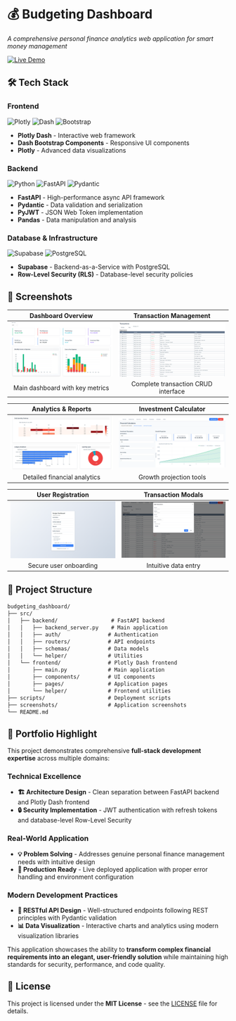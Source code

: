 # 💰 Budgeting Dashboard

*A comprehensive personal finance analytics web application for smart money management*

[![Live Demo](https://img.shields.io/badge/Live%20App-Click%20Here-brightgreen?style=for-the-badge)](https://budgeting-dashboard-frontend.onrender.com)

## 🛠 Tech Stack

### **Frontend**

![Plotly](https://img.shields.io/badge/plotly-3F4F75?style=for-the-badge&logo=plotly&logoColor=white)
![Dash](https://img.shields.io/badge/dash-008DE4?style=for-the-badge&logo=plotly&logoColor=white)
![Bootstrap](https://img.shields.io/badge/bootstrap-%23563D7C.svg?style=for-the-badge&logo=bootstrap&logoColor=white)

- **Plotly Dash** - Interactive web framework
- **Dash Bootstrap Components** - Responsive UI components
- **Plotly** - Advanced data visualizations

### **Backend**

![Python](https://img.shields.io/badge/python-3670A0?style=for-the-badge&logo=python&logoColor=ffdd54)
![FastAPI](https://img.shields.io/badge/FastAPI-005571?style=for-the-badge&logo=fastapi)
![Pydantic](https://img.shields.io/badge/Pydantic-E92063?style=for-the-badge&logo=pydantic&logoColor=white)

- **FastAPI** - High-performance async API framework
- **Pydantic** - Data validation and serialization
- **PyJWT** - JSON Web Token implementation
- **Pandas** - Data manipulation and analysis

### **Database & Infrastructure**

![Supabase](https://img.shields.io/badge/Supabase-3ECF8E?style=for-the-badge&logo=supabase&logoColor=white)
![PostgreSQL](https://img.shields.io/badge/postgresql-%23316192.svg?style=for-the-badge&logo=postgresql&logoColor=white)

- **Supabase** - Backend-as-a-Service with PostgreSQL
- **Row-Level Security (RLS)** - Database-level security policies

## 📸 Screenshots

| Dashboard Overview | Transaction Management |
|:------------------:|:---------------------:|
| ![Dashboard](screenshots/yearly_metrics_and_upper_charts.png) | ![Transactions](screenshots/transactions_page_table.png) |
| Main dashboard with key metrics | Complete transaction CRUD interface |

| Analytics & Reports | Investment Calculator |
|:------------------:|:--------------------:|
| ![Analytics](screenshots/monthly_charts.png) | ![Investment](screenshots/investing_growth_calculator.png) |
| Detailed financial analytics | Growth projection tools |

| User Registration | Transaction Modals |
|:-----------------:|:-----------------:|
| ![Register](screenshots/register_page.png) | ![Modal](screenshots/add_transaction_modal.png) |
| Secure user onboarding | Intuitive data entry |

## 📁 Project Structure

```text
budgeting_dashboard/
├── src/
│   ├── backend/                 # FastAPI backend
│   │   ├── backend_server.py    # Main application
│   │   ├── auth/               # Authentication
│   │   ├── routers/            # API endpoints
│   │   ├── schemas/            # Data models
│   │   └── helper/             # Utilities
│   └── frontend/               # Plotly Dash frontend
│       ├── main.py             # Main application
│       ├── components/         # UI components
│       ├── pages/              # Application pages
│       └── helper/             # Frontend utilities
├── scripts/                    # Deployment scripts
├── screenshots/                # Application screenshots
└── README.md
```

## 🎯 Portfolio Highlight

This project demonstrates comprehensive **full-stack development expertise** across multiple domains:

### **Technical Excellence**

- **🏗 Architecture Design** - Clean separation between FastAPI backend and Plotly Dash frontend
- **🔒 Security Implementation** - JWT authentication with refresh tokens and database-level Row-Level Security

### **Real-World Application**

- **💡 Problem Solving** - Addresses genuine personal finance management needs with intuitive design
- **🚀 Production Ready** - Live deployed application with proper error handling and environment configuration

### **Modern Development Practices**

- **🔄 RESTful API Design** - Well-structured endpoints following REST principles with Pydantic validation
- **📊 Data Visualization** - Interactive charts and analytics using modern visualization libraries

This application showcases the ability to **transform complex financial requirements into an elegant, user-friendly solution** while maintaining high standards for security, performance, and code quality.

## 📄 License

This project is licensed under the **MIT License** - see the [LICENSE](./LICENSE) file for details.

